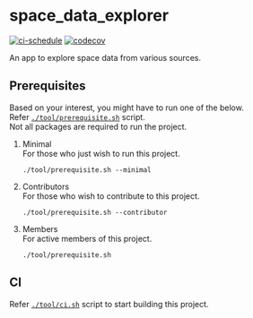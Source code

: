 # space_data_explorer

[![ci-schedule](https://github.com/hrishikesh-kadam/space_data_explorer/actions/workflows/ci-schedule.yml/badge.svg)](https://github.com/hrishikesh-kadam/space_data_explorer/actions/workflows/ci-schedule.yml)
[![codecov](https://codecov.io/gh/hrishikesh-kadam/space_data_explorer/branch/dev/graph/badge.svg?token=3MFRE588ED)](https://codecov.io/gh/hrishikesh-kadam/space_data_explorer)

<!-- TODO(hrishikesh-kadam): Compare codecov with coveralls -->
<!-- TODO(hrishikesh-kadam): Check if token is needed after making repo public -->

An app to explore space data from various sources.


## Prerequisites

Based on your interest, you might have to run one of the below.  
Refer [`./tool/prerequisite.sh`] script.  
Not all packages are required to run the project.

1. Minimal  
   For those who just wish to run this project.
   ```console
   ./tool/prerequisite.sh --minimal
   ```

2. Contributors  
   For those who wish to contribute to this project.
   ```console
   ./tool/prerequisite.sh --contributor
   ```

3. Members  
   For active members of this project.
   ```console
   ./tool/prerequisite.sh
   ```


## CI

Refer [`./tool/ci.sh`] script to start building this project.


[`./tool/prerequisite.sh`]: ./tool/prerequisite.sh
[`./tool/ci.sh`]: ./tool/ci.sh
